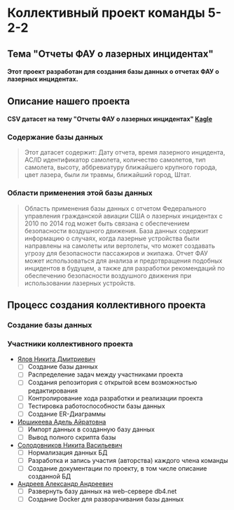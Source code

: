 # Коллективный проект команды 5-2-2
## Тема "Отчеты ФАУ о лазерных инцидентах"
#### Этот проект разработан для создания базы данных о отчетах ФАУ о лазерных инцидентах.
## Описание нашего проекта
#### CSV датасет на тему "Отчеты ФАУ о лазерных инцидентах" [Kagle](https://www.kaggle.com/datasets/crawford/laser-incident-report/)
### Содержание базы данных 
> Этот датасет содержит: Дату отчета, время лазерного инцидента, AC/ID идентификатор самолета, количество самолетов, тип самолета, высоту, аббревиатуру ближайшего крупного города, цвет лазера, были ли травмы, ближайший город, Штат.
>
### Области применения этой базы данных
> Область применения базы данных с отчетом Федерального управления гражданской авиации США о лазерных инцидентах с 2010 по 2014 год может быть связана с обеспечением безопасности воздушного движения. База данных содержит информацию о случаях, когда лазерные устройства были направлены на самолеты или вертолеты, что может создавать угрозу для безопасности пассажиров и экипажа. Отчет ФАУ может использоваться для анализа и предотвращения подобных инцидентов в будущем, а также для разработки рекомендаций по обеспечению безопасности воздушного движения при использовании лазерных устройств.
>

## Процесс создания коллективного проекта

### Создание базы данных

### Участники коллективного проекта
* [Ялов Никита Дмитриевич](https://github.com/Boliti)
    - [ ] Создание базы данных
    - [ ] Распределение задач между участниками проекта
    - [ ] Создания репозитория с открытой всем возможностью редактирования
    - [ ] Контролирование хода разработки и реализации проекта
    - [ ] Тестировка работоспособности базы данных
    - [ ] Создание ER-Диаграммы
* [Иршикеева Адель Айратовна](https://github.com/Adel120305)
    - [ ] Импорт данных в созданную базу данных
    - [ ] Вывод полного скрипта базы
* [Солодовников Никита Васильевич ](https://github.com/NikitaS1712)
    - [ ] Нормализация данных БД
    - [ ] Разработка и запись участия (авторства) каждого члена команды
    - [ ] Создание документации по проекту, в том числе описание созданной БД 
* [Андреев Александр Андреевич](https://github.com/AlexAndreev120305)
    - [ ] Развернуть базу данных на web-сервере db4.net
    - [ ] Создание Docker для разворачивания базы данных
